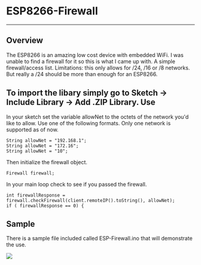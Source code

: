 # ESP8266-Firewall
-----

Overview
----
The ESP8266 is an amazing low cost device with embedded WiFi. I was unable to find a firewall for it so this is what I came up with. A simple firewall/access list. Limitations: this only allows for /24, /16 or /8 networks.  But really a /24 should be more than enough for an ESP8266. 

To import the libary simply go to Sketch -> Include Library -> Add .ZIP Library. 
Use 
----

In your sketch set the variable allowNet to the octets of the network you'd like to allow. Use one of the following formats. Only one network is supported as of now.

    String allowNet = "192.168.1";
    String allowNet = "172.16";
    String allowNet = "10";


Then initialize the firewall object. 

    Firewall firewall;


In your main loop check to see if you passed the firewall. 

    int firewallResponse = firewall.checkFirewall(client.remoteIP().toString(), allowNet);
    if ( firewallResponse == 0) {


Sample
---
There is a sample file included called ESP-Firewall.ino that will demonstrate the use. 

![](https://raw.githubusercontent.com/joemcmanus/ESP8266-Firewall/master/screenshot.png)
